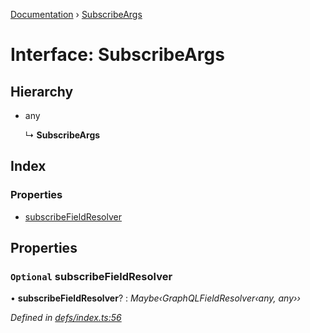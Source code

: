 [Documentation](../README.md) › [SubscribeArgs](subscribeargs.md)

# Interface: SubscribeArgs

## Hierarchy

* any

  ↳ **SubscribeArgs**

## Index

### Properties

* [subscribeFieldResolver](subscribeargs.md#optional-subscribefieldresolver)

## Properties

### `Optional` subscribeFieldResolver

• **subscribeFieldResolver**? : *Maybe‹GraphQLFieldResolver‹any, any››*

*Defined in [defs/index.ts:56](https://github.com/badbatch/graphql-box/blob/db0ab9f/packages/subscribe/src/defs/index.ts#L56)*
